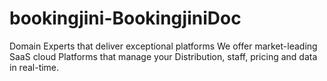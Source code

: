 # bookingjini-BookingjiniDoc
Domain Experts that deliver exceptional platforms​ We offer market-leading SaaS cloud Platforms that manage your Distribution, staff, pricing and data in real-time.

